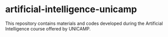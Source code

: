 # artificial-intelligence-unicamp
This repository contains materials and codes developed during the Artificial Intelligence course offered by UNICAMP.
